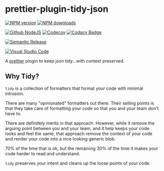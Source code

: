 # prettier-plugin-tidy-json

[![NPM version][npm-image]][npm-url]
[![NPM downloads][downloads-image]][downloads-url]

[![Github NodeJS][github-nodejs]][github-action-url]
[![Codecov][codecov-image]][codecov-url]
[![Codacy Badge][codacy-image]][codacy-url]

[![Semantic Release][semantic-release-image]][semantic-release-url]

[![Visual Studio Code][vscode-image]][vscode-url]

A [prettier](https://prettier.io) plugin to keep json tidy...with context preserved.

## Why Tidy?

`tidy` is a collection of formatters that format your code with minimal intrusion.

There are many "opinionated" formatters out there.
Their selling points is that they take care of formatting your code so that you and your team don't have to.

There are definitely merits in that approach.
However, while it remove the arguing point between you and your team,
and it help keeps your code looks and feel the same,
that approach remove the context of your code and render your code into a nice looking generic blob.

70% of the time that is ok, but the remaining 30% of the time it makes your code harder to read and understand.

`tidy` preserves your intent and cleans up the loose points of your code.

[codacy-image]: https://app.codacy.com/project/badge/Grade/cb8acd44f2874dbf85b1755a85690097
[codacy-url]: https://www.codacy.com/gh/unional/prettier-plugin-tidy-json/dashboard?utm_source=github.com&amp;utm_medium=referral&amp;utm_content=unional/prettier-plugin-tidy-json&amp;utm_campaign=Badge_Grade
[codecov-image]: https://codecov.io/gh/unional/prettier-plugin-tidy-json/branch/master/graph/badge.svg
[codecov-url]: https://codecov.io/gh/unional/prettier-plugin-tidy-json
[downloads-image]: https://img.shields.io/npm/dm/prettier-plugin-tidy-json.svg?style=flat
[downloads-url]: https://npmjs.org/package/prettier-plugin-tidy-json
[github-nodejs]: https://github.com/unional/prettier-plugin-tidy-json/workflows/nodejs/badge.svg
[github-action-url]: https://github.com/unional/prettier-plugin-tidy-json/actions
[npm-image]: https://img.shields.io/npm/v/prettier-plugin-tidy-json.svg?style=flat
[npm-url]: https://npmjs.org/package/prettier-plugin-tidy-json
[semantic-release-image]: https://img.shields.io/badge/%20%20%F0%9F%93%A6%F0%9F%9A%80-semantic--release-e10079.svg
[semantic-release-url]: https://github.com/semantic-release/semantic-release
[vscode-image]: https://img.shields.io/badge/vscode-ready-green.svg
[vscode-url]: https://code.visualstudio.com/
